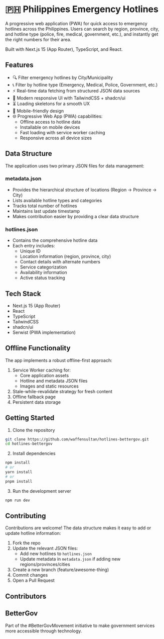 # 🇵🇭 Philippines Emergency Hotlines

A progressive web application (PWA) for quick access to emergency hotlines across the Philippines.
Users can search by region, province, city, and hotline type (police, fire, medical, government, etc.), and instantly get the right numbers for their area.

Built with Next.js 15 (App Router), TypeScript, and React.

## Features

- 🔍 Filter emergency hotlines by City/Municipality
- 📞 Filter by hotline type (Emergency, Medical, Police, Government, etc.)
- ⚡ Real-time data fetching from structured JSON data sources
- 🎨 Modern responsive UI with TailwindCSS + shadcn/ui
- ⏳ Loading skeletons for a smooth UX
- 📱 Mobile-friendly design
- 🌐 Progressive Web App (PWA) capabilities:
  - Offline access to hotline data
  - Installable on mobile devices
  - Fast loading with service worker caching
  - Responsive across all device sizes

## Data Structure

The application uses two primary JSON files for data management:

### metadata.json

- Provides the hierarchical structure of locations (Region → Province → City)
- Lists available hotline types and categories
- Tracks total number of hotlines
- Maintains last update timestamp
- Makes contribution easier by providing a clear data structure

### hotlines.json

- Contains the comprehensive hotline data
- Each entry includes:
  - Unique ID
  - Location information (region, province, city)
  - Contact details with alternate numbers
  - Service categorization
  - Availability information
  - Active status tracking

## Tech Stack

- Next.js 15 (App Router)
- React
- TypeScript
- TailwindCSS
- shadcn/ui
- Serwist (PWA implementation)

## Offline Functionality

The app implements a robust offline-first approach:

1. Service Worker caching for:
   - Core application assets
   - Hotline and metadata JSON files
   - Images and static resources
2. Stale-while-revalidate strategy for fresh content
3. Offline fallback page
4. Persistent data storage

## Getting Started

1. Clone the repository

```bash
git clone https://github.com/waffensultan/hotlines-bettergov.git
cd hotlines-bettergov
```

2. Install dependencies

```bash
npm install
# or
yarn install
# or
pnpm install
```

3. Run the development server

```bash
npm run dev
```

## Contributing

Contributions are welcome! The data structure makes it easy to add or update hotline information:

1. Fork the repo
2. Update the relevant JSON files:
   - Add new hotlines to `hotlines.json`
   - Update metadata in `metadata.json` if adding new regions/provinces/cities
3. Create a new branch (feature/awesome-thing)
4. Commit changes
5. Open a Pull Request

## Contributors

<!-- ALL-CONTRIBUTORS-LIST:START - Do not remove or modify this section -->
<!-- prettier-ignore-start -->
<!-- markdownlint-disable -->

<!-- markdownlint-restore -->
<!-- prettier-ignore-end -->

<!-- ALL-CONTRIBUTORS-LIST:END -->

## BetterGov

Part of the #BetterGovMovement initiative to make government services more accessible through technology.
